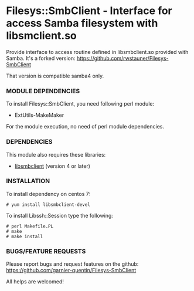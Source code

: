 # Filesys::SmbClient - Interface for access Samba filesystem with libsmclient.so

Provide interface to access routine defined in libsmbclient.so provided with Samba.
It's a forked version: https://github.com/rwstauner/Filesys-SmbClient

That version is compatible samba4 only.

### MODULE DEPENDENCIES

To install Filesys::SmbClient, you need following perl module:

* ExtUtils-MakeMaker

For the module execution, no need of perl module dependencies.

### DEPENDENCIES

This module also requires these libraries:

* [libsmbclient](https://www.samba.org/) (version 4 or later)

### INSTALLATION

To install dependency on centos 7:

```
# yum install libsmbclient-devel
```

To install Libssh::Session type the following:

```
# perl Makefile.PL
# make
# make install
```

### BUGS/FEATURE REQUESTS

Please report bugs and request features on the github: https://github.com/garnier-quentin/Filesys-SmbClient

All helps are welcomed!
